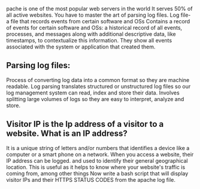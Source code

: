 pache is one of the most popular web servers in the world
It serves 50% of all active websites.
You have to master the art of parsing log files.
Log file- a file that records events from certain software and OSs
Contains a record of events for certain software and OSs:
a historical record of all events, processes, and messages along with additional descriptive data,
like timestamps, to contextualize this information.
They show all events associated with the system or application that created them.

Parsing log files:
------------------
Process of converting log data into a common format so they are machine readable.
Log parsing translates structured or unstructured log files so our log management system can read, index and store their data.
Involves splitting large volumes of logs so they are easy to interpret, analyze and store.

Visitor IP is the Ip address of a visitor to a website.
What is an IP address?
------------------------
It is a unique string of letters and/or numbers that identifies a device like a computer or a smart phone on a network.
When you access a website, their IP address can be logged. and used to identify their general geographical location.
This is useful as it helps to know where your website's traffic is coming from, among other things
Now write a bash script that will display visitor IPs and their HTTPS STATUS CODES from the apache log file.

